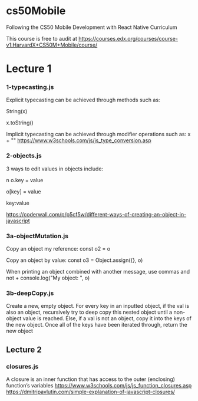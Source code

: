 # cs50Mobile
Following the CS50 Mobile Development with React Native Curriculum

This course is free to audit at https://courses.edx.org/courses/course-v1:HarvardX+CS50M+Mobile/course/

# Lecture 1

### 1-typecasting.js
Explicit typecasting can be achieved through methods such as:

String(x)

x.toString()

Implicit typecasting can be achieved through modifier operations such as:
x + ""
https://www.w3schools.com/js/js_type_conversion.asp

### 2-objects.js
3 ways to edit values in objects include:

n o.key = value

o[key] = value

key:value

https://coderwall.com/p/p5cf5w/different-ways-of-creating-an-object-in-javascript

### 3a-objectMutation.js

Copy an object my reference:
const o2 = o

Copy an object by value:
const o3 = Object.assign({}, o)

When printing an object combined with another message, use commas and not +
console.log("My object: ", o)

### 3b-deepCopy.js

Create a new, empty object. For every key in an inputted object, if the val is also an object, recursively try to deep copy this nested object until a non-object value is reached. Else, if a val is not an object, copy it into the keys of the new object. Once all of the keys have been iterated through, return the new object

## Lecture 2

### closures.js
A closure is an inner function that has access to the outer (enclosing) function’s variables
https://www.w3schools.com/js/js_function_closures.asp
https://dmitripavlutin.com/simple-explanation-of-javascript-closures/
